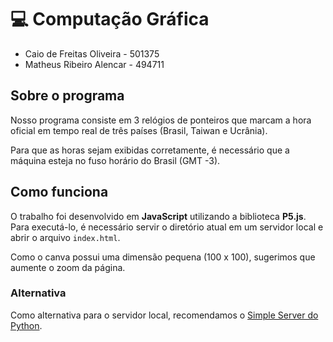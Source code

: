 # 💻 Computação Gráfica
- Caio de Freitas Oliveira - 501375
- Matheus Ribeiro Alencar - 494711

## Sobre o programa
Nosso programa consiste em 3 relógios de ponteiros que marcam a hora oficial em tempo real de três países (Brasil, Taiwan e Ucrânia).

Para que as horas sejam exibidas corretamente, é necessário que a máquina esteja no fuso horário do Brasil (GMT -3).

## Como funciona
O trabalho foi desenvolvido em **JavaScript** utilizando a biblioteca **P5.js**.
Para executá-lo, é necessário servir o diretório atual em um servidor local e abrir o arquivo `index.html`.

Como o canva possui uma dimensão pequena (100 x 100), sugerimos que aumente o zoom da página.

### Alternativa
Como alternativa para o servidor local, recomendamos o [Simple Server do Python](https://www.digitalocean.com/community/tutorials/python-simplehttpserver-http-server).